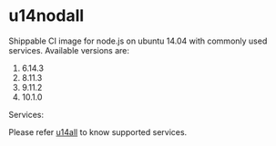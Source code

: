 u14nodall
================

Shippable CI image for node.js on ubuntu 14.04 with commonly used services. Available versions are:


  1.  6.14.3
  2.  8.11.3
  3.  9.11.2
  4.  10.1.0


Services:

Please refer [u14all](https://github.com/dry-dock/u14all) to know supported services.
